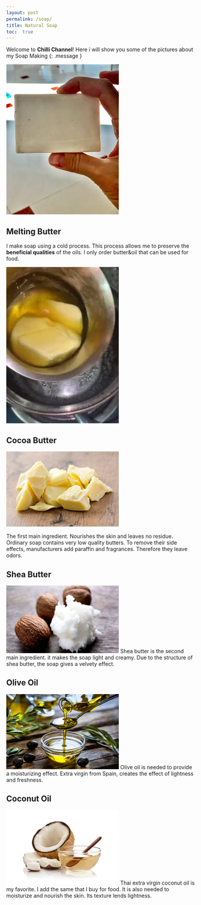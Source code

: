 ```yaml
---
layout: post
permalink: /soap/
title: Natural Soap
toc:  true
---
```

Welcome to **Chilli Channel**! 
Here i will show you some of the pictures about my Soap Making
{: .message }

<img src="/img/soap.jpg" alt="" width="300"/>

## Melting Butter
I make soap using a cold process. This process allows me to preserve the **beneficial qualities** of the oils. I only order butter&oil that can be used for food.

<img src="/img/melting.png" alt="" width="300"/>


## Cocoa Butter 
<img src="/img/cocoa.jpg" alt="" width="300"/>

The first main ingredient. Nourishes the skin and leaves no residue. Ordinary soap contains very low quality butters. To remove their side effects, manufacturers add paraffin and fragrances. Therefore they leave odors.
## Shea Butter
<img src="/img/sheabutter.jpg" alt="" width="300"/>
Shea butter is the second main ingredient. it makes the soap light and creamy. Due to the structure of shea butter, the soap gives a velvety effect.

## Olive Oil
<img src="/img/olive.jpg" alt="" width="300"/>
Olive oil is needed to provide a moisturizing effect. Extra virgin from Spain, creates the effect of lightness and freshness.

## Coconut Oil
<img src="/img/coco.jpg" alt="" width="300"/>
Thai extra virgin coconut oil is my favorite. I add the same that I buy for food. It is also needed to moisturize and nourish the skin. Its texture lends lightness.